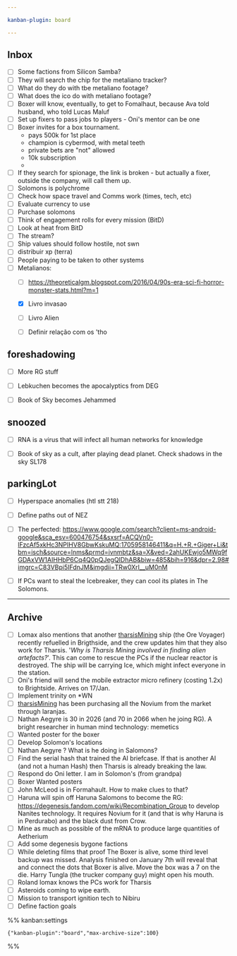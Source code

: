 ```yaml
---

kanban-plugin: board

---
```


## Inbox

- [ ] Some factions from Silicon Samba?
- [ ] They will search the chip for the metaliano tracker?
- [ ] What do they do with tbe metaliano footage?
- [ ] What does the ico do with metaliano footage?
- [ ] Boxer will know, eventually, to get to Fomalhaut, because Ava told husband, who told Lucas Maluf
- [ ] Set up fixers to pass jobs to players - Oni's mentor can be one
- [ ] Boxer invites for a box tournament.
	- pays 500k for 1st place 
	- champion is cybermod, with metal teeth
	- private bets are "not" allowed
	- 10k subscription 
	-
- [ ] If they search for spionage, the link is broken - but actually a fixer, outside the company, will call them up.
- [ ] Solomons is polychrome
- [ ] Check how space travel and Comms work (times, tech, etc)
- [ ] Evaluate currency to use
- [ ] Purchase solomons
- [ ] Think of engagement rolls for every mission (BitD)
- [ ] Look at heat from BitD
- [ ] The stream?
- [ ] Ship values should follow hostile, not swn
- [ ] distribuir xp (terra)
- [ ] People paying to be taken to other systems
- [ ] Metalianos:
	- [ ] https://theoreticalgm.blogspot.com/2016/04/90s-era-sci-fi-horror-monster-stats.html?m=1
	- [x] Livro invasao
	- [ ] Livro Alien
	- [ ] Definir relação com os 'tho


## foreshadowing

- [ ] More RG stuff
- [ ] Lebkuchen becomes the apocalyptics from DEG
- [ ] Book of Sky becomes Jehammed


## snoozed

- [ ] RNA is a virus that will infect all human networks for knowledge
- [ ] Book of sky as a cult, after playing dead planet. Check shadows in the sky SL178


## parkingLot

- [ ] Hyperspace anomalies (htl stt 218)
- [ ] Define paths out of NEZ
- [ ] The perfected: https://www.google.com/search?client=ms-android-google&sca_esv=600476754&sxsrf=ACQVn0-lFzcAf5xkHc3NPIHV8GbwKskuMQ:1705958146411&q=H.+R.+Giger+Li&tbm=isch&source=lnms&prmd=ivnmbtz&sa=X&ved=2ahUKEwjo5MWq9fGDAxVW1AIHHbP6Cq4Q0pQJegQIDhAB&biw=485&bih=916&dpr=2.98#imgrc=C83VBpi5IFdnJM&imgdii=TRw0XrI__uM0nM
- [ ] If PCs want to steal the Icebreaker, they can cool its plates in The Solomons.


***

## Archive

- [ ] Lomax also mentions that another [tharsisMining](../factions/tharsisMining.md) ship (the Ore Voyager) recently refuelled in Brigthside, and the crew updates him that they also work for Tharsis. '*Why is Tharsis Mining involved in finding alien artefacts?*'. This can come to rescue the PCs if the nuclear reactor is destroyed. The ship will be carrying Ice, which might infect everyone in the station.
- [ ] Oni's friend will send the mobile extractor micro refinery (costing 1.2x) to Brightside. Arrives on 17/Jan.
- [ ] Implement trinity on *WN
- [ ] [tharsisMining](../factions/tharsisMining.md) has been purchasing all the Novium from the market through laranjas.
- [ ] Nathan Aegyre is 30 in 2026 (and 70 in 2066 when he joing RG). A bright researcher in human mind technology: memetics
- [ ] Wanted poster for the boxer
- [ ] Develop Solomon's locations
- [ ] Nathan Aegyre ? What is he doing in Salomons?
- [ ] Find the serial hash that trained the AI briefcase. If that is another AI (and not a human Hash) then Tharsis is already breaking the law.
- [ ] Respond do Oni letter. I am in Solomon's (from grandpa)
- [ ] Boxer Wanted posters
- [ ] John McLeod is in Formahault. How to make clues to that?
- [ ] Haruna will spin off Haruna Salomons to become the RG: https://degenesis.fandom.com/wiki/Recombination_Group to develop Nanites technology. It requires Novium for it (and that is why Haruna is in Perdurabo) and the black dust from Crow.
- [ ] Mine as much as possible of the mRNA to produce large quantities of Aetherium
- [ ] Add some degenesis bygone factions
- [ ] While deleting films that proof The Boxer is alive, some third level backup was missed. Analysis finished on January 7th will reveal that and connect the dots that Boxer is alive. Move the box was a 7 on the die. Harry Tungla (the trucker company guy) might open his mouth.
- [ ] Roland lomax knows the PCs work for Tharsis
- [ ] Asteroids coming to wipe earth.
- [ ] Mission to transport ignition tech to Nibiru
- [ ] Define faction goals

%% kanban:settings
```
{"kanban-plugin":"board","max-archive-size":100}
```
%%